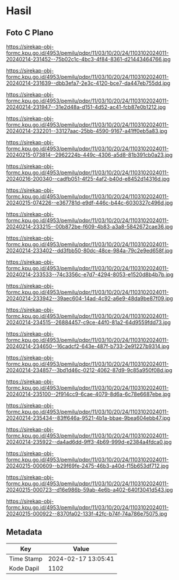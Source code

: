 # Hasil

## Foto C Plano

https://sirekap-obj-formc.kpu.go.id/4953/pemilu/pdpr/11/03/10/20/24/1103102024011-20240214-231452--75b02c1c-4bc3-4f84-8361-d21443464766.jpg

https://sirekap-obj-formc.kpu.go.id/4953/pemilu/pdpr/11/03/10/20/24/1103102024011-20240214-231639--dbb3efa7-2e3c-4120-bce7-da447eb755dd.jpg

https://sirekap-obj-formc.kpu.go.id/4953/pemilu/pdpr/11/03/10/20/24/1103102024011-20240214-231947--31e2d48a-d151-4d52-ac41-fcb87e0b1212.jpg

https://sirekap-obj-formc.kpu.go.id/4953/pemilu/pdpr/11/03/10/20/24/1103102024011-20240214-232201--33127aac-25bb-4590-9167-a41ff0eb5a83.jpg

https://sirekap-obj-formc.kpu.go.id/4953/pemilu/pdpr/11/03/10/20/24/1103102024011-20240215-073814--2962224b-449c-4306-a5d8-81b391cb0a23.jpg

https://sirekap-obj-formc.kpu.go.id/4953/pemilu/pdpr/11/03/10/20/24/1103102024011-20240216-200340--cadfb051-4f25-4af2-b40d-e8452d14316d.jpg

https://sirekap-obj-formc.kpu.go.id/4953/pemilu/pdpr/11/03/10/20/24/1103102024011-20240215-074226--e367781d-e9df-446c-b44c-6030327c496d.jpg

https://sirekap-obj-formc.kpu.go.id/4953/pemilu/pdpr/11/03/10/20/24/1103102024011-20240214-233215--00b872be-f609-4b83-a3a8-5842672cae36.jpg

https://sirekap-obj-formc.kpu.go.id/4953/pemilu/pdpr/11/03/10/20/24/1103102024011-20240214-233402--dd3fbb50-80dc-48ce-984a-79c2e9ed658f.jpg

https://sirekap-obj-formc.kpu.go.id/4953/pemilu/pdpr/11/03/10/20/24/1103102024011-20240214-233533--74c3356c-e7d7-4294-8053-e1520d8b4b7b.jpg

https://sirekap-obj-formc.kpu.go.id/4953/pemilu/pdpr/11/03/10/20/24/1103102024011-20240214-233942--39aec604-14ad-4c92-a6e9-48da9be87f09.jpg

https://sirekap-obj-formc.kpu.go.id/4953/pemilu/pdpr/11/03/10/20/24/1103102024011-20240214-234515--26884457-c9ce-44f0-81a2-64d9559fdd73.jpg

https://sirekap-obj-formc.kpu.go.id/4953/pemilu/pdpr/11/03/10/20/24/1103102024011-20240214-234650--16cadcf2-643e-487f-b733-2e91227b9314.jpg

https://sirekap-obj-formc.kpu.go.id/4953/pemilu/pdpr/11/03/10/20/24/1103102024011-20240214-234857--3bd1d46c-0212-4062-87d9-9c85a950f08d.jpg

https://sirekap-obj-formc.kpu.go.id/4953/pemilu/pdpr/11/03/10/20/24/1103102024011-20240214-235100--2f914cc9-6cae-4079-8d6a-6c78e6687ebe.jpg

https://sirekap-obj-formc.kpu.go.id/4953/pemilu/pdpr/11/03/10/20/24/1103102024011-20240214-235434--83ff646a-9521-4b1a-bbae-9bea604ebb47.jpg

https://sirekap-obj-formc.kpu.go.id/4953/pemilu/pdpr/11/03/10/20/24/1103102024011-20240214-235922--da4ad6dd-9ff3-4b69-999d-e2384a4fdca0.jpg

https://sirekap-obj-formc.kpu.go.id/4953/pemilu/pdpr/11/03/10/20/24/1103102024011-20240215-000609--b29f69fe-2475-46b3-a40d-f15b653df712.jpg

https://sirekap-obj-formc.kpu.go.id/4953/pemilu/pdpr/11/03/10/20/24/1103102024011-20240215-000723--d16e986b-59ab-4e6b-a402-640f3041d543.jpg

https://sirekap-obj-formc.kpu.go.id/4953/pemilu/pdpr/11/03/10/20/24/1103102024011-20240215-000922--8370fa02-133f-42fc-b74f-74a786e75075.jpg


## Metadata

| Key        | Value               |
| ---------- | ------------------- |
| Time Stamp | 2024-02-17 13:05:41 |
| Kode Dapil | 1102                |



